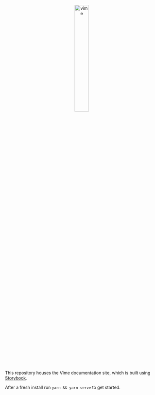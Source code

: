 <div align="center">
  <a href="#">
    <img
      width="30%"
      alt="vime"
      src="https://raw.githubusercontent.com/vime-js/vime/master/static/brand/vime-logo--dark.svg?sanitize=true"
    />
  </a>

  <br />
  <br />
</div>

This repository houses the Vime documentation site, which is built using [Storybook](https://storybook.js.org/).

After a fresh install run `yarn && yarn serve` to get started.